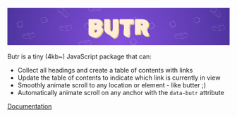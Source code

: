 ![Butr Logo](logo.png)

Butr is a tiny (4kb~) JavaScript package that can:

- Collect all headings and create a table of contents with links
- Update the table of contents to indicate which link is currently in view
- Smoothly animate scroll to any location or element - like butter ;)
- Automatically animate scroll on any anchor with the `data-butr` attribute

[Documentation](https://ufhealth.github.io/butr-site/)



